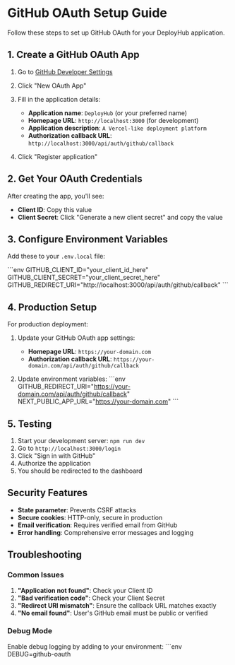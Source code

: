 # GitHub OAuth Setup Guide

Follow these steps to set up GitHub OAuth for your DeployHub application.

## 1. Create a GitHub OAuth App

1. Go to [GitHub Developer Settings](https://github.com/settings/developers)
2. Click "New OAuth App"
3. Fill in the application details:
   - **Application name**: `DeployHub` (or your preferred name)
   - **Homepage URL**: `http://localhost:3000` (for development)
   - **Application description**: `A Vercel-like deployment platform`
   - **Authorization callback URL**: `http://localhost:3000/api/auth/github/callback`

4. Click "Register application"

## 2. Get Your OAuth Credentials

After creating the app, you'll see:
- **Client ID**: Copy this value
- **Client Secret**: Click "Generate a new client secret" and copy the value

## 3. Configure Environment Variables

Add these to your `.env.local` file:

\`\`\`env
GITHUB_CLIENT_ID="your_client_id_here"
GITHUB_CLIENT_SECRET="your_client_secret_here"
GITHUB_REDIRECT_URI="http://localhost:3000/api/auth/github/callback"
\`\`\`

## 4. Production Setup

For production deployment:

1. Update your GitHub OAuth app settings:
   - **Homepage URL**: `https://your-domain.com`
   - **Authorization callback URL**: `https://your-domain.com/api/auth/github/callback`

2. Update environment variables:
   \`\`\`env
   GITHUB_REDIRECT_URI="https://your-domain.com/api/auth/github/callback"
   NEXT_PUBLIC_APP_URL="https://your-domain.com"
   \`\`\`

## 5. Testing

1. Start your development server: `npm run dev`
2. Go to `http://localhost:3000/login`
3. Click "Sign in with GitHub"
4. Authorize the application
5. You should be redirected to the dashboard

## Security Features

- **State parameter**: Prevents CSRF attacks
- **Secure cookies**: HTTP-only, secure in production
- **Email verification**: Requires verified email from GitHub
- **Error handling**: Comprehensive error messages and logging

## Troubleshooting

### Common Issues

1. **"Application not found"**: Check your Client ID
2. **"Bad verification code"**: Check your Client Secret
3. **"Redirect URI mismatch"**: Ensure the callback URL matches exactly
4. **"No email found"**: User's GitHub email must be public or verified

### Debug Mode

Enable debug logging by adding to your environment:
\`\`\`env
DEBUG=github-oauth
